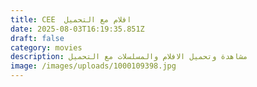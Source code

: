 ```yaml
---
title: CEE  افلام مع التحميل
date: 2025-08-03T16:19:35.851Z
draft: false
category: movies
description: مشاهدة وتحميل الافلام والمسلسلات مع التحميل
image: /images/uploads/1000109398.jpg
---
```

